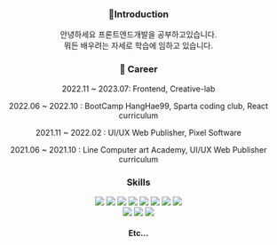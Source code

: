 <div align=center>


### 👋Introduction

안녕하세요 프론트엔드개발을 공부하고있습니다.<Br />
뭐든 배우려는 자세로 학습에 임하고 있습니다.


### 💼 Career
2022.11 ~ 2023.07: Frontend, Creative-lab

2022.06 ~ 2022.10 : BootCamp HangHae99, Sparta coding club, React curriculum

2021.11 ~ 2022.02 : UI/UX Web Publisher, Pixel Software

2021.06 ~ 2021.10 : Line Computer art Academy, UI/UX Web Publisher curriculum

### Skills

<div> 
  <img src="https://img.shields.io/badge/react-61DAFB?style=for-the-badge&logo=react&logoColor=black"> 
  <img src="https://img.shields.io/badge/next-000000?style=for-the-badge&logo=Next.js&logoColor=#000000"> 
  <img src="https://img.shields.io/badge/react query-FFFFF?style=for-the-badge&logo=reactquery&logoColor=#000000"> 
  <img src="https://img.shields.io/badge/redux-764ABC?style=for-the-badge&logo=redux&logoColor=white"> 
  <img src="https://img.shields.io/badge/javascript-F7DF1E?style=for-the-badge&logo=javascript&logoColor=black"> 
  <img src="https://img.shields.io/badge/typescript-3178C6?style=for-the-badge&logo=typescript&logoColor=black"> 
  <img src="https://img.shields.io/badge/HTML5-E34F26?style=for-the-badge&logo=HTML5&logoColor=white">
  <img src="https://img.shields.io/badge/CSS3-1572B6?style=for-the-badge&logo=CSS3&logoColor=white"> <br>
  <img src="https://img.shields.io/badge/aws-232F3E?style=for-the-badge&logo=Amazon aws&logoColor=white">
  <img src="https://img.shields.io/badge/github-181717?style=for-the-badge&logo=github&logoColor=white">
  <img src="https://img.shields.io/badge/VSCode-007ACC?style=for-the-badge&logo=VisualStudioCode&logoColor=white">
</div>

#### Etc...
<!-- ![Changsoon-Yun's GitHub stats](https://github-readme-stats.vercel.app/api?username=Changsoon-Yun&show_icons=true&theme=dark)

![Top Langs](https://github-readme-stats.vercel.app/api/top-langs/?username=Changsoon-Yun&layout=compact&theme=dark) -->

<!-- ![Solved.ac Profile](http://mazassumnida.wtf/api/v2/generate_badge?boj=sprinh658) -->
</div>
